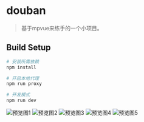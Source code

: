 # douban

> 基于mpvue来练手的一个小项目。

## Build Setup

``` bash
# 安装所需依赖
npm install

# 开启本地代理
npm run proxy

# 开发模式
npm run dev

```
![预览图1](./other/20180521143801.png)
![预览图2](./other/20180521143853.png)
![预览图3](./other/20180521143902.png)
![预览图4](./other/20180521143914.png)
![预览图5](./other/20180521143924.png)